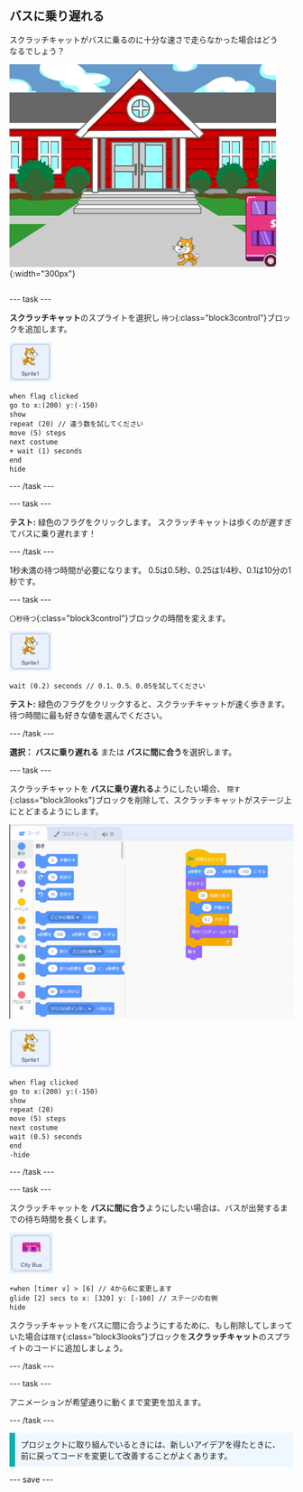 ## バスに乗り遅れる

<div style="display: flex; flex-wrap: wrap">
<div style="flex-basis: 200px; flex-grow: 1; margin-right: 15px;">
スクラッチキャットがバスに乗るのに十分な速さで走らなかった場合はどうなるでしょう？
</div>
<div>

![バスに向かって歩いているスクラッチキャット。](images/cat-misses-bus.png){:width="300px"}

</div>
</div>

--- task ---

**スクラッチキャット**のスプライトを選択し `待つ`{:class="block3control"}ブロックを追加します。

![スクラッチキャットのスプライト。](images/scratch-cat-sprite.png)

```blocks3
when flag clicked
go to x:(200) y:(-150) 
show
repeat (20) // 違う数を試してください
move (5) steps 
next costume 
+ wait (1) seconds
end
hide
```
--- /task ---

--- task ---

**テスト:** 緑色のフラグをクリックします。 スクラッチキャットは歩くのが遅すぎてバスに乗り遅れます！

--- /task ---

1秒未満の待つ時間が必要になります。 0.5は0.5秒、0.25は1/4秒、0.1は10分の1秒です。

--- task ---

`〇秒待つ`{:class="block3control"}ブロックの時間を変えます。

![スクラッチキャットのスプライト。](images/scratch-cat-sprite.png)

```blocks3
wait (0.2) seconds // 0.1、0.5、0.05を試してください
```

**テスト:** 緑色のフラグをクリックすると、スクラッチキャットが速く歩きます。 待つ時間に最も好きな値を選んでください。

--- /task ---

**選択：** **バスに乗り遅れる** または **バスに間に合う**を選択します。

--- task ---

スクラッチキャットを **バスに乗り遅れる**ようにしたい場合、 `隠す`{:class="block3looks"}ブロックを削除して、スクラッチキャットがステージ上にとどまるようにします。

!['隠す'ブロックをコードエリアのスクリプトからブロックメニューの方にドラッグして、スクリプトからブロックを削除します。](images/removing-blocks-at-script-ends.gif)

![スクラッチキャットのスプライト。](images/scratch-cat-sprite.png)

```blocks3
when flag clicked
go to x:(200) y:(-150) 
show
repeat (20) 
move (5) steps 
next costume
wait (0.5) seconds 
end
-hide
```
--- /task ---

--- task ---

スクラッチキャットを **バスに間に合う**ようにしたい場合は、バスが出発するまでの待ち時間を長くします。

![シティバスのスプライト。](images/bus-sprite.png)

```blocks3
+when [timer v] > [6] // 4から6に変更します
glide [2] secs to x: [320] y: [-100] // ステージの右側
hide
```

スクラッチキャットをバスに間に合うようにするために、もし削除してしまっていた場合は`隠す`{:class="block3looks"}ブロックを**スクラッチキャット**のスプライトのコードに追加しましょう。

--- /task ---

--- task ---

アニメーションが希望通りに動くまで変更を加えます。

--- /task ---

<p style="border-left: solid; border-width:10px; border-color: #0faeb0; background-color: aliceblue; padding: 10px;">
プロジェクトに取り組んでいるときには、新しいアイデアを得たときに、前に戻ってコードを変更して改善することがよくあります。 
</p>

--- save ---


